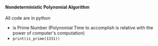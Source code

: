 #### Nondeterministic Polynomial Algorithm
All code are in python
  - is Prime Number (Polynomial Time to accomplish is relative with the power of computer's computation)
  - `print(is_prime(1331))`
